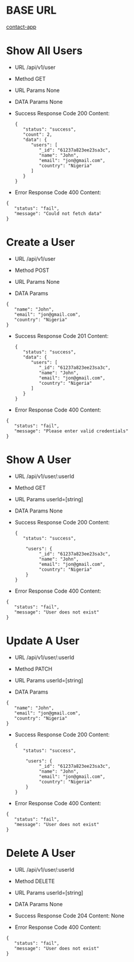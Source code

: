# BASE URL

[contact-app](https://desolate-forest-56369.herokuapp.com)

# Show All Users

- URL
  /api/v1/user

- Method
  GET

- URL Params
  None

- DATA Params
  None

- Success Response
  Code 200
  Content:

  ```
  {
     "status": "success",
     "count": 2,
     "data": {
        "users": [
           "_id": "61237a823ee23sa3c",
           "name": "John",
           "email": "jon@gmail.com",
           "country": "Nigeria"
        ]
     }
  }
  ```

- Error Response
  Code 400
  Content:

```
{
   "status": "fail",
   "message": "Could not fetch data"
}
```

# Create a User

- URL
  /api/v1/user

- Method
  POST

- URL Params
  None

- DATA Params

```
{
   "name": "John",
   "email": "jon@gmail.com",
   "country": "Nigeria"
}
```

- Success Response
  Code 201
  Content:

  ```
  {
     "status": "success",
     "data": {
        "users": [
           "_id": "61237a823ee23sa3c",
           "name": "John",
           "email": "jon@gmail.com",
           "country": "Nigeria"
        ]
     }
  }
  ```

- Error Response
  Code 400
  Content:

```
{
   "status": "fail",
   "message": "Please enter valid credentials"
}
```

# Show A User

- URL
  /api/v1/user/:userId

- Method
  GET

- URL Params
  userId=[string]

- DATA Params
  None

- Success Response
  Code 200
  Content:

  ```
  {
     "status": "success",

      "users": {
           "_id": "61237a823ee23sa3c",
           "name": "John",
           "email": "jon@gmail.com",
           "country": "Nigeria"
      }
  }
  ```

- Error Response
  Code 400
  Content:

```
{
   "status": "fail",
   "message": "User does not exist"
}
```

# Update A User

- URL
  /api/v1/user/:userId

- Method
  PATCH

- URL Params
  userId=[string]

- DATA Params

```
{
   "name": "John",
   "email": "jon@gmail.com",
   "country": "Nigeria"
}
```

- Success Response
  Code 200
  Content:

  ```
  {
     "status": "success",

      "users": {
           "_id": "61237a823ee23sa3c",
           "name": "John",
           "email": "jon@gmail.com",
           "country": "Nigeria"
      }
  }
  ```

- Error Response
  Code 400
  Content:

```
{
   "status": "fail",
   "message": "User does not exist"
}
```

# Delete A User

- URL
  /api/v1/user/:userId

- Method
  DELETE

- URL Params
  userId=[string]

- DATA Params
  None

- Success Response
  Code 204
  Content:
  None

- Error Response
  Code 400
  Content:

```
{
   "status": "fail",
   "message": "User does not exist"
}
```
